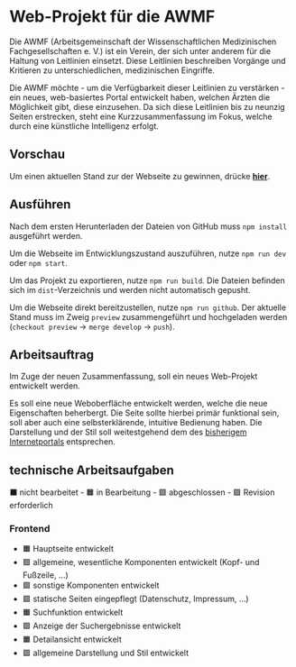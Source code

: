 # Web-Projekt für die AWMF

Die AWMF (Arbeitsgemeinschaft der Wissenschaftlichen Medizinischen Fachgesellschaften e. V.) ist ein Verein, der sich
unter anderem für die Haltung von Leitlinien einsetzt. Diese Leitlinien beschreiben Vorgänge und Kritieren zu unterschiedlichen,
medizinischen Eingriffe.

Die AWMF möchte - um die Verfügbarkeit dieser Leitlinien zu verstärken - ein neues, web-basiertes Portal entwickelt haben, welchen
Ärzten die Möglichkeit gibt, diese einzusehen. Da sich diese Leitlinien bis zu neunzig Seiten erstrecken, steht eine Kurzzusammenfassung
im Fokus, welche durch eine künstliche Intelligenz erfolgt.

## Vorschau

Um einen aktuellen Stand zur der Webseite zu gewinnen, drücke **[hier](https://bananenpfleucker.github.io/s3_website/)**.

## Ausführen

Nach dem ersten Herunterladen der Dateien von GitHub muss `npm install` ausgeführt werden.

Um die Webseite im Entwicklungszustand auszuführen, nutze `npm run dev` oder `npm start`.

Um das Projekt zu exportieren, nutze `npm run build`.
Die Dateien befinden sich im `dist`-Verzeichnis und werden nicht automatisch gepusht.

Um die Webseite direkt bereitzustellen, nutze `npm run github`.
Der aktuelle Stand muss im Zweig `preview` zusammengeführt und hochgeladen werden
(`checkout preview` → `merge develop` → `push`).

## Arbeitsauftrag

Im Zuge der neuen Zusammenfassung, soll ein neues Web-Projekt entwickelt werden.

Es soll eine neue Weboberfläche entwickelt werden, welche die neue Eigenschaften beherbergt. Die Seite sollte hierbei primär funktional sein,
soll aber auch eine selbsterklärende, intuitive Bedienung haben. Die Darstellung und der Stil soll weitestgehend dem des
[bisherigem Internetportals](https://register.awmf.org/de/start) entsprechen.

## technische Arbeitsaufgaben

⬛ nicht bearbeitet - 🟧 in Bearbeitung - 🟩 abgeschlossen - 🟪 Revision erforderlich

### Frontend

* 🟧 Hauptseite entwickelt
* 🟩 allgemeine, wesentliche Komponenten entwickelt (Kopf- und Fußzeile, ...)
* 🟩 sonstige Komponenten entwickelt 
* 🟩 statische Seiten eingepflegt (Datenschutz, Impressum, ...)
* 🟧 Suchfunktion entwickelt
* 🟩 Anzeige der Suchergebnisse entwickelt
* 🟧 Detailansicht entwickelt
* 🟩 allgemeine Darstellung und Stil entwickelt 
